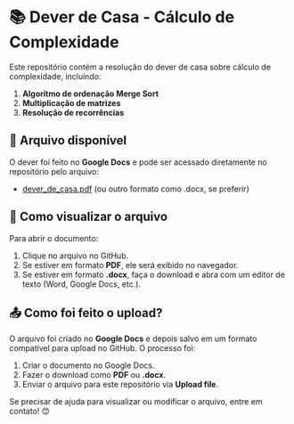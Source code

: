 # 📚 Dever de Casa - Cálculo de Complexidade

Este repositório contém a resolução do dever de casa sobre cálculo de complexidade, incluindo:

1. **Algoritmo de ordenação Merge Sort**
2. **Multiplicação de matrizes**
3. **Resolução de recorrências**

## 📂 Arquivo disponível

O dever foi feito no **Google Docs** e pode ser acessado diretamente no repositório pelo arquivo:

- [dever_de_casa.pdf](./dever_de_casa.pdf) (ou outro formato como .docx, se preferir)

## 🔽 Como visualizar o arquivo

Para abrir o documento:
1. Clique no arquivo no GitHub.
2. Se estiver em formato **PDF**, ele será exibido no navegador.
3. Se estiver em formato **.docx**, faça o download e abra com um editor de texto (Word, Google Docs, etc.).

## 📤 Como foi feito o upload?

O arquivo foi criado no **Google Docs** e depois salvo em um formato compatível para upload no GitHub. O processo foi:

1. Criar o documento no Google Docs.
2. Fazer o download como **PDF** ou **.docx**.
3. Enviar o arquivo para este repositório via **Upload file**.

Se precisar de ajuda para visualizar ou modificar o arquivo, entre em contato! 😊
